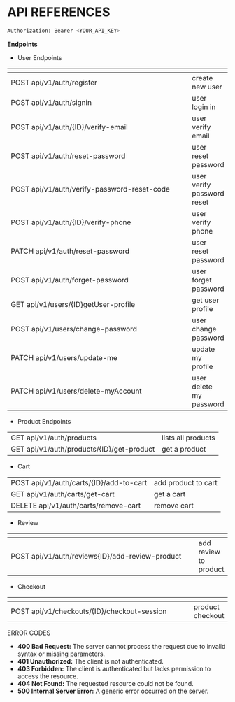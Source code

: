 # API REFERENCES

```bash
Authorization: Bearer <YOUR_API_KEY>
```

**Endpoints**

* User  Endpoints

<table><thead><tr><th width="410"></th><th></th></tr></thead><tbody><tr><td>POST api/v1/auth/register</td><td>create new user</td></tr><tr><td>POST api/v1/auth/signin</td><td>user login in</td></tr><tr><td>POST api/v1/auth/{ID}/verify-email</td><td>user verify email</td></tr><tr><td>POST api/v1/auth/reset-password</td><td>user reset password</td></tr><tr><td>POST api/v1/auth/verify-password-reset-code</td><td>user verify password reset</td></tr><tr><td>POST api/v1/auth/{ID}/verify-phone</td><td>user verify phone</td></tr><tr><td>PATCH api/v1/auth/reset-password</td><td>user reset password </td></tr><tr><td>POST api/v1/auth/forget-password</td><td>user forget password</td></tr><tr><td>GET api/v1/users/{ID}getUser-profile</td><td>get user profile</td></tr><tr><td>POST api/v1/users/change-password</td><td>user change password</td></tr><tr><td>PATCH api/v1/users/update-me</td><td>update my profile</td></tr><tr><td>PATCH api/v1/users/delete-myAccount</td><td>user delete my password</td></tr></tbody></table>



* Product Endpoints

|                                           |                    |
| ----------------------------------------- | ------------------ |
| GET api/v1/auth/products                  | lists all products |
| GET api/v1/auth/products/{ID}/get-product | get a product      |

* Cart&#x20;

|                                         |                     |
| --------------------------------------- | ------------------- |
| POST api/v1/auth/carts/{ID}/add-to-cart | add product to cart |
| GET api/v1/auth/carts/get-cart          | get a cart          |
| DELETE api/v1/auth/carts/remove-cart    | remove  cart        |



* Review&#x20;

<table><thead><tr><th width="439"></th><th></th></tr></thead><tbody><tr><td>POST api/v1/auth/reviews{ID}/add-review-product</td><td>add review to product</td></tr></tbody></table>



* Checkout&#x20;

<table><thead><tr><th width="409"></th><th></th></tr></thead><tbody><tr><td>POST api/v1/checkouts/{ID}/checkout-session</td><td>product checkout</td></tr></tbody></table>





ERROR CODES

* **400 Bad Request:** The server cannot process the request due to invalid syntax or missing parameters.
* **401 Unauthorized:** The client is not authenticated.
* **403 Forbidden:** The client is authenticated but lacks permission to access the resource.
* **404 Not Found:** The requested resource could not be found.
* **500 Internal Server Error:** A generic error occurred on the server.





